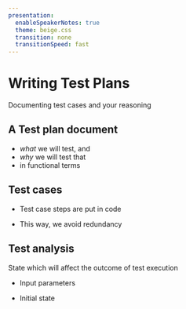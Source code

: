 ```yaml
---
presentation:
  enableSpeakerNotes: true
  theme: beige.css
  transition: none
  transitionSpeed: fast
---
```


<!-- slide -->

# Writing Test Plans

Documenting test cases and your reasoning

<!-- slide -->

## A Test plan document

- *what* we will test, and
- *why* we will test that <!-- .element: class="fragment" data-fragment-index="1" -->
- in functional terms <!-- .element: class="fragment" data-fragment-index="2" -->

<!-- slide -->

## Test cases

- Test case steps are put in code <!-- .element: class="fragment" data-fragment-index="1" -->

- This way, we avoid redundancy <!-- .element: class="fragment" data-fragment-index="2" -->

<!-- slide -->

## Test analysis

State which will affect the outcome of test execution

- Input parameters  <!-- .element: class="fragment" data-fragment-index="1" -->

- Initial state <!-- .element: class="fragment" data-fragment-index="2" -->
